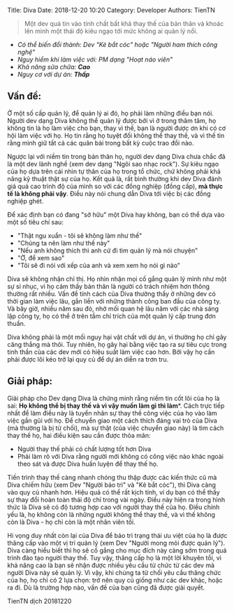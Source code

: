 Title: Diva
Date: 2018-12-20 10:20
Category: Developer
Authors: TienTN

> Một dev quá tin vào tính chất bất khả thay thế của bản thân và khoác lên mình một thái độ kiêu ngạo tới mức không ai quản lý nổi.

* _Có thể biến đổi thành: Dev "Kẻ bắt cóc" hoặc "Người ham thích công nghệ"_
* _Nguy hiểm khi làm việc với: PM dạng "Hoạt náo viên"_
* _Khả năng sửa chữa: **Cao**_
* _Nguy cơ với dự án: **Thấp**_

## Vấn đề:

Ở một số cấp quản lý, để quản lý ai đó, họ phải làm những điều bạn nói. Người dev dạng Diva không thể quản lý được bởi vì ở trong thâm tâm, họ không tin là họ làm việc cho bạn, thay vì thế, bạn là người được ơn khi có cơ hội làm việc với họ. Họ tin rằng họ tuyệt đối không thể thay thế, và vì thế tin rằng mình giữ tất cả các quân bài trong bất kỳ cuộc trao đổi nào.

Ngược lại với niềm tin trong bản thân họ, người dev dạng Diva chưa chắc đã là một dev lành nghề (xem dev dạng "Ngôi sao nhạc rock"). Sự kiêu ngạo của họ dựa trên cái nhìn tự thân của họ trong tổ chức, chứ không phải khả năng kỹ thuật thật sự của họ. Kết quả là, rất bình thường khi dev Diva đánh giá quá cao trình độ của mình so với các đồng nghiệp (đồng cấp), **mà thực tế là không phải vậy**. Điều này nói chung dẫn Diva tới việc bị các đồng nghiệp ghét.

Để xác định bạn có đang "sở hữu" một Diva hay không, bạn có thể dựa vào một số tiêu chí sau:
* "Thật ngu xuẩn - tôi sẽ không làm như thế"
* "Chúng ta nên làm như thế này"
* "Nếu anh không thích thì anh cứ đi tìm quản lý mà nói chuyện"
* "Ờ, để xem sao"
* "Tôi sẽ đi nói với xếp của anh và xem xem họ nói gì nào"

Diva sẽ không nhận chỉ thị. Họ nhìn nhận mọi cố gắng quản lý mình như một sự sỉ nhục, vì họ cảm thấy bản thân là người có trách nhiệm hơn thông thường rất nhiều. Vấn đề tính cách của Diva thường thấy ở những dev có thời gian làm việc lâu, gắn liền với những thành công ban đầu của công ty. Và bây giờ, nhiều năm sau đó, nhờ mối quan hệ lâu năm với các nhà sáng lập công ty, họ có thể ở trên tầm chỉ trích của một quản lý cấp trung đơn thuần.

Diva không phải là một mối nguy hại vật chất với dự án, vì thường họ chỉ gây căng thẳng mà thôi. Tuy nhiên, họ gây hại bằng việc tạo ra sự tiêu cực trong tinh thần của các dev mới có hiệu suất làm việc cao hơn. Bởi vậy họ cần phải được lôi kéo trở lại quy củ để dự án diễn ra trơn tru.

## Giải pháp:
 
Giải pháp cho Dev dạng Diva là chứng minh rằng niềm tin cốt lõi của họ là sai: **Họ không thể bị thay thế và vì vậy muốn làm gì thì làm***. Cách trực tiếp nhất để làm điều này là tuyển nhân sự thay thế công việc của họ vào làm việc gần gũi với họ. Để chuyển giao một cách thích đáng vai trò của Diva (mà thường là bị từ chối), mà sự thật (của việc chuyển giao này) là tìm cách thay thế họ, hai điều kiện sau cần được thỏa mãn:

* Người thay thế phải có chất lượng tốt hơn Diva
* Phải làm rõ với Diva rằng người mới không có công việc nào khác ngoài theo sát và được Diva huấn luyện để thay thế họ.

Tiến trình thay thế càng nhanh chóng thu thập được các kiến thức cũ mà Diva chiếm hữu (xem Dev "Người bảo trì" và "Kẻ bắt cóc"), thì Diva càng vào quy củ nhanh hơn. Hiệu quả có thể rất kịch tính, ví dụ bạn có thể thấy sự thay đổi hoàn toàn thái độ chỉ trong vài ngày. Điều này hiện ra trong hình thức là Diva sẽ có độ tương hợp cao với người thay thế của họ. Điều chính yếu là, họ không còn là những người không thể thay thế, và vì thế không còn là Diva - họ chỉ còn là một nhân viên tồi.

Hi vọng duy nhất còn lại của Diva để bảo trì trạng thái ưu việt của họ là được thăng cấp vào một vị trí quản lý (xem Dev "Người mong mỏi được quản lý"). Diva càng hiểu biết thì họ sẽ cố gắng cho mục đích này càng sớm trong quá trình đào tạo người thay thế. Tuy vậy, thăng cấp họ là một lời khuyên tồi, vì khả năng cao là bạn sẽ nhận được nhiều yêu cầu từ chức từ các dev mà người Diva này sẽ quản lý. Vì vậy, khi chúng ta từ chối yêu cầu thăng chức của họ, họ chỉ có 2 lựa chọn: trở nên quy củ giống như các dev khác, hoặc ra đi. Dù là trường hợp nào, vấn đề của bạn cũng đã được giải quyết.

TienTN dịch 20181220 
